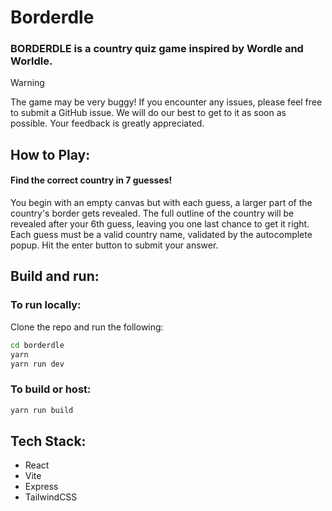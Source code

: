 # Borderdle

### BORDERDLE is a country quiz game inspired by Wordle and Worldle.

> [!WARNING]  
> The game may be very buggy! If you encounter any issues, please feel free to submit a GitHub issue. We will do our best to get to it as soon as possible. Your feedback is greatly appreciated.

## How to Play:

#### Find the correct country in 7 guesses!

You begin with an empty canvas but with each guess, a larger part of the country's border gets revealed.
The full outline of the country will be revealed after your 6th guess, leaving you one last chance to get it right.
Each guess must be a valid country name, validated by the autocomplete popup. Hit the enter button to submit your answer.

## Build and run:

### To run locally:

Clone the repo and run the following:

```sh
cd borderdle
yarn
yarn run dev
```

### To build or host:

```sh
yarn run build
```

## Tech Stack:

- React
- Vite
- Express
- TailwindCSS
